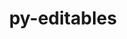 ---
title: "py-editables"
layout: cache
categories: [package, develop-2023-05-18]
meta: {"versions": ["0.3"], "compilers": ["gcc@=11.1.0", "gcc@=11.3.0", "gcc@=7.3.1", "gcc@=7.5.0"], "oss": ["amzn2", "ubuntu18.04", "ubuntu20.04", "ubuntu22.04"], "platforms": ["linux"], "targets": ["aarch64", "neoverse_n1", "ppc64le", "x86_64_v3"], "stacks": ["aws-isc", "aws-isc-aarch64", "data-vis-sdk", "e4s", "e4s-power", "ml-linux-x86_64-cpu", "ml-linux-x86_64-cuda", "ml-linux-x86_64-rocm", "radiuss", "root"], "num_specs": 17, "num_specs_by_stack": {"aws-isc-aarch64": 2, "root": 17, "aws-isc": 1, "radiuss": 2, "e4s-power": 3, "e4s": 4, "data-vis-sdk": 4, "ml-linux-x86_64-rocm": 1, "ml-linux-x86_64-cpu": 1, "ml-linux-x86_64-cuda": 1}}
spec_details: [{"hash": "th54hxsxe7vnnyb7txmh6fyeakcefq7r", "compiler": "gcc@=7.3.1", "versions": ["0.3"], "os": "amzn2", "platform": "linux", "target": "aarch64", "variants": ["build_system=python_pip"], "stacks": ["aws-isc-aarch64", "root"], "size": "-", "tarball": "https://binaries.spack.io/releases/develop-2023-05-18/build_cache/linux-amzn2-aarch64/gcc-7.3.1/py-editables-0.3/linux-amzn2-aarch64-gcc-7.3.1-py-editables-0.3-th54hxsxe7vnnyb7txmh6fyeakcefq7r.spack"}, {"hash": "zgbzajwgvmlmf2ghoogl6kda7p45ylnp", "compiler": "gcc@=7.3.1", "versions": ["0.3"], "os": "amzn2", "platform": "linux", "target": "neoverse_n1", "variants": ["build_system=python_pip"], "stacks": ["aws-isc-aarch64", "root"], "size": "-", "tarball": "https://binaries.spack.io/releases/develop-2023-05-18/build_cache/linux-amzn2-neoverse_n1/gcc-7.3.1/py-editables-0.3/linux-amzn2-neoverse_n1-gcc-7.3.1-py-editables-0.3-zgbzajwgvmlmf2ghoogl6kda7p45ylnp.spack"}, {"hash": "pnibyp37wrpsdfdpnoowofmmyngfsu7f", "compiler": "gcc@=7.3.1", "versions": ["0.3"], "os": "amzn2", "platform": "linux", "target": "x86_64_v3", "variants": ["build_system=python_pip"], "stacks": ["root", "aws-isc"], "size": "-", "tarball": "https://binaries.spack.io/releases/develop-2023-05-18/build_cache/linux-amzn2-x86_64_v3/gcc-7.3.1/py-editables-0.3/linux-amzn2-x86_64_v3-gcc-7.3.1-py-editables-0.3-pnibyp37wrpsdfdpnoowofmmyngfsu7f.spack"}, {"hash": "zc6ylgeledsrnzswl66evitnomumfi4k", "compiler": "gcc@=7.5.0", "versions": ["0.3"], "os": "ubuntu18.04", "platform": "linux", "target": "x86_64_v3", "variants": ["build_system=python_pip"], "stacks": ["radiuss", "root"], "size": "-", "tarball": "https://binaries.spack.io/releases/develop-2023-05-18/build_cache/linux-ubuntu18.04-x86_64_v3/gcc-7.5.0/py-editables-0.3/linux-ubuntu18.04-x86_64_v3-gcc-7.5.0-py-editables-0.3-zc6ylgeledsrnzswl66evitnomumfi4k.spack"}, {"hash": "dksfevtru65a3gr6ixeci5sbkirzbkpv", "compiler": "gcc@=7.5.0", "versions": ["0.3"], "os": "ubuntu18.04", "platform": "linux", "target": "x86_64_v3", "variants": ["build_system=python_pip"], "stacks": ["radiuss", "root"], "size": "-", "tarball": "https://binaries.spack.io/releases/develop-2023-05-18/build_cache/linux-ubuntu18.04-x86_64_v3/gcc-7.5.0/py-editables-0.3/linux-ubuntu18.04-x86_64_v3-gcc-7.5.0-py-editables-0.3-dksfevtru65a3gr6ixeci5sbkirzbkpv.spack"}, {"hash": "f3moywqllydilf3zoqmwu5auxxkfcqd2", "compiler": "gcc@=11.1.0", "versions": ["0.3"], "os": "ubuntu20.04", "platform": "linux", "target": "ppc64le", "variants": ["build_system=python_pip"], "stacks": ["root", "e4s-power"], "size": "-", "tarball": "https://binaries.spack.io/releases/develop-2023-05-18/build_cache/linux-ubuntu20.04-ppc64le/gcc-11.1.0/py-editables-0.3/linux-ubuntu20.04-ppc64le-gcc-11.1.0-py-editables-0.3-f3moywqllydilf3zoqmwu5auxxkfcqd2.spack"}, {"hash": "opvtgwsu7k4hbbu235wilqerxgf4z6hf", "compiler": "gcc@=11.1.0", "versions": ["0.3"], "os": "ubuntu20.04", "platform": "linux", "target": "ppc64le", "variants": ["build_system=python_pip"], "stacks": ["root", "e4s-power"], "size": "-", "tarball": "https://binaries.spack.io/releases/develop-2023-05-18/build_cache/linux-ubuntu20.04-ppc64le/gcc-11.1.0/py-editables-0.3/linux-ubuntu20.04-ppc64le-gcc-11.1.0-py-editables-0.3-opvtgwsu7k4hbbu235wilqerxgf4z6hf.spack"}, {"hash": "6mat2wz2ogsp4spgy23q45zke75rwlug", "compiler": "gcc@=11.1.0", "versions": ["0.3"], "os": "ubuntu20.04", "platform": "linux", "target": "ppc64le", "variants": ["build_system=python_pip"], "stacks": ["root", "e4s-power"], "size": "-", "tarball": "https://binaries.spack.io/releases/develop-2023-05-18/build_cache/linux-ubuntu20.04-ppc64le/gcc-11.1.0/py-editables-0.3/linux-ubuntu20.04-ppc64le-gcc-11.1.0-py-editables-0.3-6mat2wz2ogsp4spgy23q45zke75rwlug.spack"}, {"hash": "2qa4ysjymt6n3bcf2fqjbwkb2awy43wv", "compiler": "gcc@=11.1.0", "versions": ["0.3"], "os": "ubuntu20.04", "platform": "linux", "target": "x86_64_v3", "variants": ["build_system=python_pip"], "stacks": ["e4s", "root"], "size": "-", "tarball": "https://binaries.spack.io/releases/develop-2023-05-18/build_cache/linux-ubuntu20.04-x86_64_v3/gcc-11.1.0/py-editables-0.3/linux-ubuntu20.04-x86_64_v3-gcc-11.1.0-py-editables-0.3-2qa4ysjymt6n3bcf2fqjbwkb2awy43wv.spack"}, {"hash": "k2jrnaqfmoflujrvl57q3ftmb2bkdip4", "compiler": "gcc@=11.1.0", "versions": ["0.3"], "os": "ubuntu20.04", "platform": "linux", "target": "x86_64_v3", "variants": ["build_system=python_pip"], "stacks": ["data-vis-sdk", "root"], "size": "-", "tarball": "https://binaries.spack.io/releases/develop-2023-05-18/build_cache/linux-ubuntu20.04-x86_64_v3/gcc-11.1.0/py-editables-0.3/linux-ubuntu20.04-x86_64_v3-gcc-11.1.0-py-editables-0.3-k2jrnaqfmoflujrvl57q3ftmb2bkdip4.spack"}, {"hash": "6qrxi564vnjwxdjtwv52wsfshppigsre", "compiler": "gcc@=11.1.0", "versions": ["0.3"], "os": "ubuntu20.04", "platform": "linux", "target": "x86_64_v3", "variants": ["build_system=python_pip"], "stacks": ["data-vis-sdk", "root"], "size": "-", "tarball": "https://binaries.spack.io/releases/develop-2023-05-18/build_cache/linux-ubuntu20.04-x86_64_v3/gcc-11.1.0/py-editables-0.3/linux-ubuntu20.04-x86_64_v3-gcc-11.1.0-py-editables-0.3-6qrxi564vnjwxdjtwv52wsfshppigsre.spack"}, {"hash": "h6nxvdk2j4zuzegjlhfii7yeyaghazzc", "compiler": "gcc@=11.1.0", "versions": ["0.3"], "os": "ubuntu20.04", "platform": "linux", "target": "x86_64_v3", "variants": ["build_system=python_pip"], "stacks": ["e4s", "root"], "size": "-", "tarball": "https://binaries.spack.io/releases/develop-2023-05-18/build_cache/linux-ubuntu20.04-x86_64_v3/gcc-11.1.0/py-editables-0.3/linux-ubuntu20.04-x86_64_v3-gcc-11.1.0-py-editables-0.3-h6nxvdk2j4zuzegjlhfii7yeyaghazzc.spack"}, {"hash": "ua4n6qhmbuagqg5ahfrbpjbtrrttgcus", "compiler": "gcc@=11.1.0", "versions": ["0.3"], "os": "ubuntu20.04", "platform": "linux", "target": "x86_64_v3", "variants": ["build_system=python_pip"], "stacks": ["data-vis-sdk", "root"], "size": "-", "tarball": "https://binaries.spack.io/releases/develop-2023-05-18/build_cache/linux-ubuntu20.04-x86_64_v3/gcc-11.1.0/py-editables-0.3/linux-ubuntu20.04-x86_64_v3-gcc-11.1.0-py-editables-0.3-ua4n6qhmbuagqg5ahfrbpjbtrrttgcus.spack"}, {"hash": "zf7cnopp6mn2iecrgf4utsg2id2rj3no", "compiler": "gcc@=11.1.0", "versions": ["0.3"], "os": "ubuntu20.04", "platform": "linux", "target": "x86_64_v3", "variants": ["build_system=python_pip"], "stacks": ["e4s", "root"], "size": "-", "tarball": "https://binaries.spack.io/releases/develop-2023-05-18/build_cache/linux-ubuntu20.04-x86_64_v3/gcc-11.1.0/py-editables-0.3/linux-ubuntu20.04-x86_64_v3-gcc-11.1.0-py-editables-0.3-zf7cnopp6mn2iecrgf4utsg2id2rj3no.spack"}, {"hash": "vy3njs26262h5v75xupsmluccuwitt3u", "compiler": "gcc@=11.1.0", "versions": ["0.3"], "os": "ubuntu20.04", "platform": "linux", "target": "x86_64_v3", "variants": ["build_system=python_pip"], "stacks": ["e4s", "root"], "size": "-", "tarball": "https://binaries.spack.io/releases/develop-2023-05-18/build_cache/linux-ubuntu20.04-x86_64_v3/gcc-11.1.0/py-editables-0.3/linux-ubuntu20.04-x86_64_v3-gcc-11.1.0-py-editables-0.3-vy3njs26262h5v75xupsmluccuwitt3u.spack"}, {"hash": "puznmpymu5gktwcrplmyjgqhrco4do2g", "compiler": "gcc@=11.1.0", "versions": ["0.3"], "os": "ubuntu20.04", "platform": "linux", "target": "x86_64_v3", "variants": ["build_system=python_pip"], "stacks": ["data-vis-sdk", "root"], "size": "-", "tarball": "https://binaries.spack.io/releases/develop-2023-05-18/build_cache/linux-ubuntu20.04-x86_64_v3/gcc-11.1.0/py-editables-0.3/linux-ubuntu20.04-x86_64_v3-gcc-11.1.0-py-editables-0.3-puznmpymu5gktwcrplmyjgqhrco4do2g.spack"}, {"hash": "nc6qjwmsltf67ahun73kciipl3g77wfc", "compiler": "gcc@=11.3.0", "versions": ["0.3"], "os": "ubuntu22.04", "platform": "linux", "target": "x86_64_v3", "variants": ["build_system=python_pip"], "stacks": ["ml-linux-x86_64-rocm", "ml-linux-x86_64-cpu", "root", "ml-linux-x86_64-cuda"], "size": "-", "tarball": "https://binaries.spack.io/releases/develop-2023-05-18/build_cache/linux-ubuntu22.04-x86_64_v3/gcc-11.3.0/py-editables-0.3/linux-ubuntu22.04-x86_64_v3-gcc-11.3.0-py-editables-0.3-nc6qjwmsltf67ahun73kciipl3g77wfc.spack"}]
---